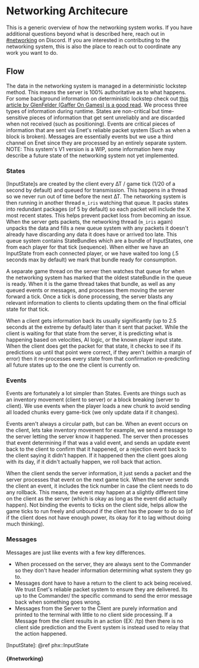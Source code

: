 # Networking Architecure
This is a generic overview of how the networking system works. If you have additional questions beyond what is
described here, reach out in [#networking](https://discord.gg/6vwjZhC) on Discord. If you are interested in contributing
to the networking system, this is also the place to reach out to coordinate any work you want to do.
## Flow
The data in the networking system is managed in a deterministic lockstep method. This means the server is 100%
authoritative as to what happens. For some background information on deterministic lockstep check out
[this article by GlenFelder (Gaffer On Games) is a good read](https://gafferongames.com/post/deterministic_lockstep/).
We process three types of information during runtime. States are non-critical but time-sensitive pieces of information
that get sent unreliably and are discarded when not received (such as positioning). Events are critical pieces of
information that are sent via Enet's reliable packet system (Such as when a block is broken). Messages are essentially
events but we use a third channel on Enet since they are processed by an entirely separate system.
NOTE: This system's V1 version is a WIP, some information here may describe a future state of the networking system not
yet implemented.
### States
[InputState]s are created by the client every ∆T / game tick (1/20 of a second by default) and queued for transmission.
This happens in a thread so we never run out of time before the next ∆T.
The networking system is then running in another thread `m_iris` watching that queue. It packs states into redundant
packages (of 5 by default) so each packet will include the X most recent states. This helps prevent packet loss from
becoming an issue.
When the server gets packets, the networking thread (`m_iris` again) unpacks the data and fills a new queue system with
any packets it doesn't already have discarding any data it does have or arrived too late. This queue system contains
StateBundles which are a bundle of InputStates, one from each player for that tick (sequence). When either we have an
InputState from each connected player, or we have waited too long (.5 seconds max by default) we mark that bundle ready
for consumption.

A separate game thread on the server then watches that queue for when the networking system has marked that the oldest
stateBundle in the queue is ready. When it is the game thread takes that bundle, as well as any queued events or
messages, and processes them moving the server forward a tick. Once a tick is done processing, the server blasts any
relevant information to clients to clients updating them on the final official state for that tick.

When a client gets information back its usually significantly (up to 2.5 seconds at the extreme by default) later than
it sent that packet. While the client is waiting for that state from the server, it is predicting what is happening
based on velocities, AI logic, or the known player input state. When the client does get the packet for that state, it
checks to see if its predictions up until that point were correct, if they aren't (within a margin of error) then it
re-processes every state from that confirmation re-predicting all future states up to the one the client is currently
on.

### Events
Events are fortunately a lot simpler than States. Events are things such as an inventory movement (client to server) or
a block breaking (server to client). We use events when the player loads a new chunk to avoid sending all loaded
chunks every game-tick (we only update data if it changes).

Events aren't always a circular path, but can be. When an event occurs on the client, lets take inventory movement for
example, we send a message to the server letting the server know it happened. The server then processes that event
determining if that was a valid event, and sends an update event back to the client to confirm that it happened, or a
rejection event back to the client saying it didn't happen. If it happened then the client goes along with its day, if
it didn't actually happen, we roll back that action.

When the client sends the server information, it just sends a packet and the server processes that event on the next
game tick. When the server sends the client an event, it includes the tick number in case the client needs to do any
rollback. This means, the event may happen at a slightly different time on the client as the server (which is okay as
long as the event did actually happen). Not binding the events to ticks on the client side, helps allow the game ticks
to run freely and unbound if the client has the power to do so (of if the client does not have enough power, its okay
for it to lag without doing much thinking).

### Messages
Messages are just like events with a few key differences.
* When processed on the server, they are always sent to the Commander so they don't have header information determining
what system they go to.
* Messages dont have to have a return to the client to ack being received. We trust Enet's reliable packet system to
ensure they are delivered. Its up to the Commander/ the specific command to send the error message back when something
goes wrong.
* Messages from the Server to the Client are purely information and printed to the terminal with little to no client
side processing. If a Message from the client results in an action (EX: /tp) then there is no client side prediction and
the Event system is instead used to relay that the action happened.


[InputState]: @ref phx::InputState

#### </b> {#networking}
